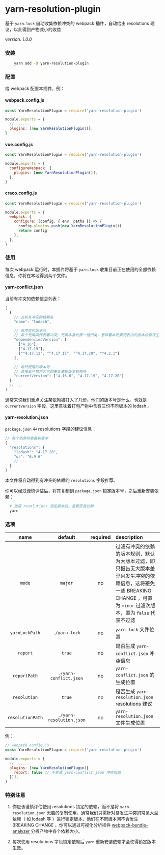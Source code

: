 # yarn-resolution-plugin

基于 `yarn.lock` 自动收集依赖冲突的 webpack 插件，自动给出 resolutions 建议，以此得到产物减小的收益

_version: 1.0.0_

### 安装

```bash
    yarn add -D yarn-resolution-plugin
```

### 配置

给 webpack 配置本插件，例：

#### webpack.config.js

```js
const YarnResolutionPlugin = require('yarn-resolution-plugin')

module.exports = {
  // ......
  plugins: [new YarnResolutionPlugin()],
}
```

#### vue.config.js

```js
const YarnResolutionPlugin = require('yarn-resolution-plugin')

module.exports = {
  configureWebpack: {
    plugins: [new YarnResolutionPlugin()],
  },
}
```

#### craco.config.js

```js
const YarnResolutionPlugin = require('yarn-resolution-plugin')

module.exports = {
  webpack: {
    configure: (config, { env, paths }) => {
      config.plugins.push(new YarnResolutionPlugin())
      return config
    },
  },
}
```

### 使用

每次 webpack 运行时，本插件将基于 `yarn.lock` 收集目前正在使用的全部依赖信息，你将在本地得到两个文件。

#### yarn-conflict.json

当前有冲突的依赖信息列表：

```js
[
  {
    // 当前有冲突的依赖名
    "name": "lodash",

    // 有冲突的版本号
    // 每个元素间代表着冲突，元素本身代表一组归类，意味着本元素列表内的版本没有发生冲突
    "dependenciesVersion": [
      ["4.16"],
      ["4.17.19"],
      ["^4.17.12", "^4.17.15", "^4.17.20", "^4.2.1"]
    ],

    // 最终使用的版本号
    // 意味着产物将包含的重复依赖版本有哪些
    "currentVersion": ["4.16.6", "4.17.19", "4.17.20"]
  }
  // ...
]
```

通常来说我们重点关注某依赖被打入了几份，他们的版本号是什么，也就是 `currentVersion` 字段，这里意味着打包产物中含有三份不同版本的 lodash 。

#### yarn-resolution.json

`package.json` 中 resolutions 字段的建议信息：

```js
// 每个依赖将取最新版本
{
  "resolutions": {
    "lodash": "4.17.20",
    "qs": "6.9.6"
    // ...
  }
}
```

本文件将自动得到有冲突的依赖的 `resolutions` 字段推荐。

你可以经过谨慎评估后，将其复制到 `package.json` 锁定版本号，之后重新安装依赖：

```bash
  # 使用 resolutions 锁定版本后，重新安装依赖
  yarn
```

### 选项

|       name       |         default          | required | description                                                                                                                                                               |
| :--------------: | :----------------------: | :------: | :------------------------------------------------------------------------------------------------------------------------------------------------------------------------ |
|      `mode`      |         `major`          |    no    | 过滤有冲突的依赖的版本规则，默认为大版本过滤，即只报告无大版本差异且发生冲突的依赖信息，这将避免一些 BREAKING CHANGE ，可置为 `minor` 过滤次版本，置为 `false` 代表不过滤 |
|  `yarnLockPath`  |      `./yarn.lock`       |    no    | `yarn.lock` 文件位置                                                                                                                                                      |
|     `report`     |          `true`          |    no    | 是否生成 `yarn-conflict.json` 冲突信息                                                                                                                                    |
|   `reportPath`   |  `./yarn-conflict.json`  |    no    | `yarn-conflict.json` 的生成位置                                                                                                                                           |
|   `resolution`   |          `true`          |    no    | 是否生成 `yarn-resolution.json` resolutions 建议                                                                                                                          |
| `resolutionPath` | `./yarn-resolution.json` |    no    | `yarn-resolution.json` 文件生成位置                                                                                                                                       |

例：

```js
// webpack.config.js
const YarnResolutionPlugin = require('yarn-resolution-plugin')

module.exports = {
  // ......
  plugins: [new YarnResolutionPlugin({
    report: false // 不生成 yarn-conflict.json 冲突信息
  })],
}
```

### 特别注意

1. 你应该谨慎评估使用 resolutions 锁定的依赖，而不是将 `yarn-resolution.json` 无脑的复制使用，通常我们只需针对易发生冲突的常见大型依赖（ 如 lodash 等 ）进行锁定版本，他们在不同版本间不会发生 BREAKING CHANGE ，你可以通过可视化分析插件 [webpack-bundle-analyzer](https://github.com/webpack-contrib/webpack-bundle-analyzer) 分析产物中各个依赖大小。

2. 每次使用 resolutions 字段锁定依赖后 `yarn` 重新安装依赖才会使得锁定版本生效。